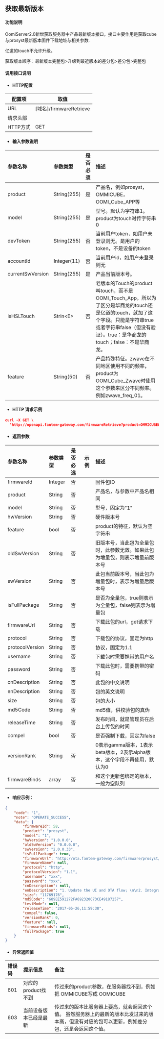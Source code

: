 ## 获取最新版本

#### 功能说明

OomiServer2.0新增获取服务器中产品最新版本接口，接口主要作用是获取cube与prosyst最新版本固件下载地址与相关参数.

亿道的touch不允许升级。

获取版本顺序：最新版本完整包&gt;升级到最近版本的差分包&gt;差分包&gt;完整包

#### 调用接口说明

* #### HTTP配置

| 配置项 | 取值 |
| --- | --- |
| URL | \[域名\]/firmwareRetrieve |
| 请求头部 |  |
| HTTP方式 | GET |

* #### 输入参数说明

| 参数名称 | 参数类型 | 是否必须 | 描述 |
| :--- | :--- | :--- | :--- |
| product | String\(255\) | 是 | 产品名，例如prosyst，OMMICUBE，OOMI\_Cube\_APP等 |
| model | String\(255\) | 是 | 型号。默认为字符串1。product为touch时传字符串0 |
| devToken | String\(255\) | 否 | 当前用户token，如用户未登录则无。是用户的token，不是设备的token |
| accountId | Integer\(11\) | 否 | 当前用户id，如用户未登录则无 |
| currentSwVersion | String\(255\) | 是 | 产品当前版本号。 |
| isHSLTouch | Strin&lt;E&gt; | 否 | 老版本的Touch的product叫touch，而不是OOMI\_Touch\_App，所以为了区分是华商龙的touch还是亿道的touch，就加了这个字段。只能是字符串true或者字符串false（但没有验证）。true：是华商龙的touch；false：不是华商龙。 |
| feature | String\(50\) | 否 | 产品特殊特征。zwave在不同地区使用不同的频率，product为OOMI\_Cube\_Zwave时使用这个参数来区分不同频率。例如zwave\_freq\_01。 |

* #### HTTP 请求示例

```json
curl -X GET \
  'http://openapi.fantem-gateway.com/firmwareRetrieve?product=OMMICUBE&model=1&currentSwVersion=00.00' 
```

* #### 返回参数

| 参数名称 | 参数类型 | 是否必选 | 示例 | 描述 |
| :--- | :--- | :--- | :--- | :--- |
| firmwareId | Integer | 否 |  | 固件包ID |
| product | String | 否 |  | 产品名，与参数中产品名相同 |
| model | String | 否 |  | 型号，固定为"1" |
| hwVersion | String | 否 |  | 硬件版本号 |
| feature | bool | 否 |  | product的特征，默认为空字符串 |
| oldSwVersion | String | 否 |  | 旧版本号，当此包为全量包时，此参数无效。如果此包为增量包，则表示增量前版本号 |
| swVersion | String | 否 |  | 此包当前版本号，当此包为增量包时，表示为增量后版本号 |
| isFullPackage | String | 否 |  | 是否为全量包，true则表示为全量包，false则表示为增量包 |
| firmwareUrl | String | 否 |  | 下载此包的url，get请求下载 |
| protocol | String | 否 |  | 下载包的协议，固定为http |
| protocolVersion | String | 否 |  | 协议，固定为1.1 |
| username | String | 否 |  | 下载包时需要携带的用户名 |
| password | String | 否 |  | 下载此包时，需要携带的密码 |
| cnDescription | String | 否 |  | 此包的中文说明 |
| enDescription | String | 否 |  | 包的英文说明 |
| size | String | 否 |  | 包的大小 |
| md5Code | String | 否 |  | md5值，供校验包的真伪 |
| releaseTime | String | 否 |  | 发布时间，就是管理员在后台上传包的时间 |
| compel | bool | 否 |  | 是否强制下载，固定为false |
| versionRank | String | 否 |  | 0表示gamma版本，1表示beta版本，2表示alpha版本，这个字段不再使用，默认为0 |
| firmwareBinds | array | 否 |  | 和这个更新包绑定的版本，一般为空队列 |

* #### 响应示例：

```json
{
    "code": "1",
    "note": "OPERATE_SUCCESS",
    "data": {
        "firmwareId": 58,
        "product": "prosyst",
        "model": "1",
        "hwVersion": "1.0.0.0",
        "oldSwVersion": "0.0.0.0",
        "swVersion": "2.0.0.33",
        "isFullPackage": true,
        "firmwareUrl": "http://ota.fantem-gateway.com/firmware/prosyst/1/2/1-0-0-0/prosyst-0.0.0.0-2.0.0.33.apk",
        "firmwareName": null,
        "protocol": "http",
        "protocolVersion": "1.1",
        "username": "xxx",
        "password": "xxx",
        "cnDescription": null,
        "enDescription": "1. Update the UI and OTA flow; \n\n2. Integrate more Devices.\n\n3. Bugs fixing.",
        "size": "11769176",
        "md5Code": "689EE591272FA692320C73CE49187257",
        "testMode": null,
        "releaseTime": "2017-05-26,11:59:38",
        "compel": false,
        "versionRank": 0,
        "feature": null,
        "firmwareBinds": null,
        "fullPackage": true
    }
}
```

* #### 异常返回值

| 错误码 | 提示信息 | 备注 |
| :--- | :--- | :--- |
| 601 | 对应的product找不到 | 传过来的product参数，在服务器找不到，例如把 OMMICUBE写成 OOMICUBE |
| 603 | 当前设备版本已经是最新 | 传过来的版本比服务器上要高，就会返回这个值。 虽然服务器上的最新的版本比发过来的版本高，但没有对应的包可以更新，例如差分包，还是会返回这个值。 |



